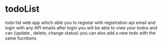 # todoList
 
todo list web app which able you to  registar with registration api email and login with any API emails 
after login you will be able to viwe your todos and can {update , delete, change status} 
you can also add a new todo with the same fucntions 

